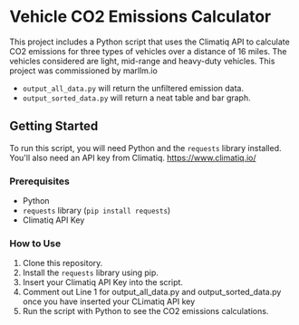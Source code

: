 # Vehicle CO2 Emissions Calculator

This project includes a Python script that uses the Climatiq API to calculate CO2 emissions for three types of vehicles over a distance of 16 miles. The vehicles considered are light, mid-range and heavy-duty vehicles. This project was commissioned by marllm.io

- `output_all_data.py` will return the unfiltered emission data.
- `output_sorted_data.py` will return a neat table and bar graph. 

## Getting Started

To run this script, you will need Python and the `requests` library installed. You'll also need an API key from Climatiq. https://www.climatiq.io/

### Prerequisites

- Python
- `requests` library (`pip install requests`)
- Climatiq API Key

### How to Use

1. Clone this repository.
2. Install the `requests` library using pip.
3. Insert your Climatiq API Key into the script.
4. Comment out Line 1 for output_all_data.py and output_sorted_data.py once you have inserted your CLimatiq API key
4. Run the script with Python to see the CO2 emissions calculations.
